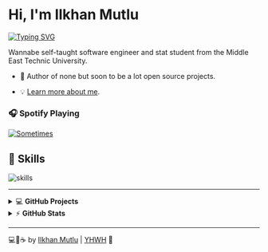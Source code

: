# Hi, I'm Ilkhan Mutlu
[![Typing SVG](https://readme-typing-svg.demolab.com?font=Fira+Code&pause=1000&color=F9A825&center=true&width=1000&lines=aut+viam+inveniam+aut+faciam+flectere+si+nequeo+superos+acheronta+movebo)](https://git.io/typing-svg)

Wannabe self-taught software engineer and stat student from the Middle East Technic University.

- 💝 Author of none but soon to be a lot open source projects.
<!--
- 💼 Customer Success Engineer 
- 🌱 Building 
- 🤝 Co-Founder 
- 😎 Co-Founder 
- 🔏 Bug bounty hunter in free time.
- ☕ Coffee lover, turning it into code,
- 🎯 Wasting my time to save other people's time.
-->
- 💡 [Learn more about me](https://bio.link/dokks).

### 🎧 Spotify Playing

[![Sometimes](https://img.shields.io/badge/Sometimes-%231DB954.svg?&style=for-the-badge&logo=spotify&logoColor=white)](https://open.spotify.com/playlist/5sdTXRhmNZ4Kam3Yfvafag?si=b90bb0ac9e4b4b21) 

<!-- [![Spotify](https://spoti-d0kks.vercel.app/api/spotify)](https://open.spotify.com/user/3172eezd7fd7bl2s5uuqhlgkavyq) -->

## 🔧 Skills

![skills](https://skillicons.dev/icons?i=html,css,php,wordpress,py,figma,vscode,cpp,&theme=dark)

---


<details>
    <summary>&#128187 <b>GitHub Projects</b></summary><br/>

<!--START_SECTION:activity-->
1. 
2. 
3. 
4. 
5. 
<!--END_SECTION:activity-->

</details>


<details>
    <summary>&#9889 <b>GitHub Stats</b></summary><br/>

[![Waren Gonzaga Github Stats](https://readme-stats.warengonzaga.com/api?username=warengonzaga&show_icons=true&count_private=true)](https://github.com/warengonzaga/github-readme-stats) [![Top Language](https://readme-stats.warengonzaga.com/api/top-langs?username=warengonzaga&layout=compact)](https://github.com/warengonzaga/github-readme-stats)

</details>

---

💻💖☕ by [Ilkhan Mutlu]() | [YHWH](https://youtu.be/HHrxS4diLew?t=44) 🙏
